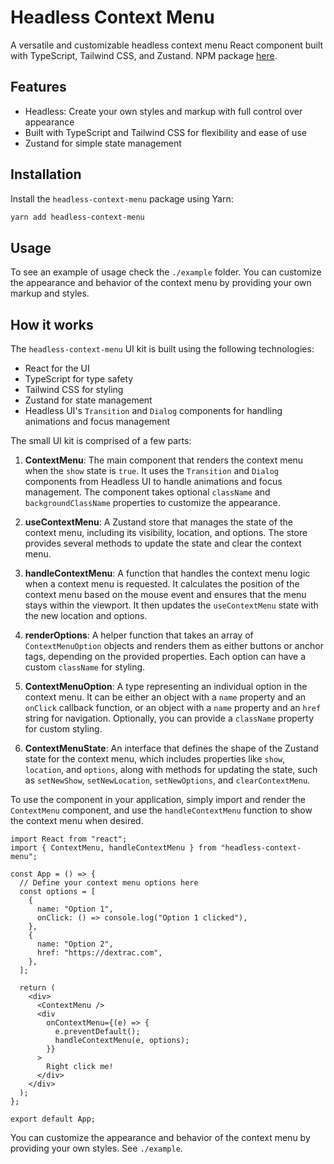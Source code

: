# Headless Context Menu

A versatile and customizable headless context menu React component built with TypeScript, Tailwind CSS, and Zustand. NPM package [here](https://www.npmjs.com/package/headless-context-menu?activeTab=readme).

## Features

- Headless: Create your own styles and markup with full control over appearance
- Built with TypeScript and Tailwind CSS for flexibility and ease of use
- Zustand for simple state management

## Installation

Install the `headless-context-menu` package using Yarn:

```bash
yarn add headless-context-menu
```

## Usage

To see an example of usage check the `./example` folder. You can customize the appearance and behavior of the context menu by providing your own markup and styles.

## How it works

The `headless-context-menu` UI kit is built using the following technologies:

- React for the UI
- TypeScript for type safety
- Tailwind CSS for styling
- Zustand for state management
- Headless UI's `Transition` and `Dialog` components for handling animations and focus management

The small UI kit is comprised of a few parts:

1. **ContextMenu**: The main component that renders the context menu when the `show` state is `true`. It uses the `Transition` and `Dialog` components from Headless UI to handle animations and focus management. The component takes optional `className` and `backgroundClassName` properties to customize the appearance.

2. **useContextMenu**: A Zustand store that manages the state of the context menu, including its visibility, location, and options. The store provides several methods to update the state and clear the context menu.

3. **handleContextMenu**: A function that handles the context menu logic when a context menu is requested. It calculates the position of the context menu based on the mouse event and ensures that the menu stays within the viewport. It then updates the `useContextMenu` state with the new location and options.

4. **renderOptions**: A helper function that takes an array of `ContextMenuOption` objects and renders them as either buttons or anchor tags, depending on the provided properties. Each option can have a custom `className` for styling.

5. **ContextMenuOption**: A type representing an individual option in the context menu. It can be either an object with a `name` property and an `onClick` callback function, or an object with a `name` property and an `href` string for navigation. Optionally, you can provide a `className` property for custom styling.

6. **ContextMenuState**: An interface that defines the shape of the Zustand state for the context menu, which includes properties like `show`, `location`, and `options`, along with methods for updating the state, such as `setNewShow`, `setNewLocation`, `setNewOptions`, and `clearContextMenu`.

To use the component in your application, simply import and render the `ContextMenu` component, and use the `handleContextMenu` function to show the context menu when desired.

```tsx
import React from "react";
import { ContextMenu, handleContextMenu } from "headless-context-menu";

const App = () => {
  // Define your context menu options here
  const options = [
    {
      name: "Option 1",
      onClick: () => console.log("Option 1 clicked"),
    },
    {
      name: "Option 2",
      href: "https://dextrac.com",
    },
  ];

  return (
    <div>
      <ContextMenu />
      <div
        onContextMenu={(e) => {
          e.preventDefault();
          handleContextMenu(e, options);
        }}
      >
        Right click me!
      </div>
    </div>
  );
};

export default App;
```

You can customize the appearance and behavior of the context menu by providing your own styles. See `./example`.
